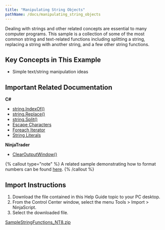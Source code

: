 ```yaml
---
title: "Manipulating String Objects"
pathName: /docs/manipulating_string_objects
---
```


Dealing with strings and other related concepts are essential to many computer programs. This sample is a collection of some of the most common string and text-related functions including splitting a string, replacing a string with another string, and a few other string functions.

## Key Concepts in This Example

- Simple text/string manipulation ideas

## Important Related Documentation

**C#**

- [string.IndexOf()](https://learn.microsoft.com/en-us/dotnet/api/system.string.indexof?view=netframework-4.8)
- [string.Replace()](https://learn.microsoft.com/en-us/dotnet/api/system.string.replace?view=netframework-4.8)
- [string.Split()](https://learn.microsoft.com/en-us/dotnet/api/system.string.split?view=netframework-4.8)
- [Escape Characters](http://msdn.microsoft.com/en-us/library/h21280bw.aspx)
- [Foreach Iterator](https://learn.microsoft.com/en-us/dotnet/csharp/language-reference/statements/iteration-statements)
- [String Literals](https://learn.microsoft.com/en-us/dotnet/csharp/programming-guide/strings/)

**NinjaTrader**

- [ClearOutputWindow()](http://www.ninjatrader.com/support/helpGuides/nt8/en-us/clearoutputwindow.htm?zoom_highlightsub=ClearOutputWindow)

{% callout type="note" %}
A related sample demonstrating how to format numbers can be found [here](/docs/desktop/formatting_numbers).
{% /callout %}

## Import Instructions

1. Download the file contained in this Help Guide topic to your PC desktop.
2. From the Control Center window, select the menu Tools > Import > NinjaScript.
3. Select the downloaded file.

[SampleStringFunctions_NT8.zip](https://ninjatrader.com/support/helpGuides/nt8/samples/SampleStringFunctions_NT8.zip)
